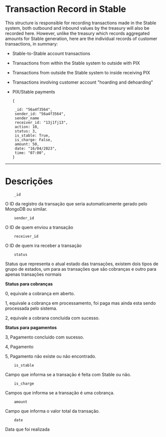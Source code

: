 # Transaction Record in Stable
This structure is responsible for recording transactions made in the Stable system, both outbound and inbound values by the treasury will also be recorded here. However, unlike the treasury which records aggregated amounts for Stable generation, here are the individual records of customer transactions, in summary:

- Stable-to-Stable account transactions
- Transactions from within the Stable system to outside with PIX
- Transactions from outside the Stable system to inside receiving PIX
- Transactions involving customer account "hoarding and dehoarding"
- PIX/Stable payments
  


      {

       _id: "56a4f3564",
       sender_id: "56a4f3564",
       sender_name
       receiver_id: "13j1fj13",
       action: 10,
       status: 3,
       is_stable: True,
       is_charge: False,
       amount: 50,
       date: "16/04/2023",
       time: "07:00",
      }   

______________

# Descrições 

        _id
O ID da registro da transação que seria automaticamente gerado pelo MongoDB ou similar.

        sender_id
O ID de quem enviou a transação 

        receiver_id
O ID de quem ira receber a transação

        status
Status que representa o atual estado das transações, existem dois tipos de grupo de estados, um para as transações que são cobranças e outro para apenas transações normais

**Status para cobranças**

0, equivale a cobrança em aberto.

1, equivale a cobrança em processamento, foi paga mas ainda esta sendo processada pelo sistema.

2, equivale a cobrana concluida com sucesso.

**Status para pagamentos**
        
3, Pagamento concluido com sucesso.

4, Pagamento 

5, Pagamento não existe ou não encontrado.

        is_stable
Campo que informa se a transação é feita com Stable ou não.

        is_charge

Campos que informa se a transação é uma cobrança.

        amount

Campo que informa o valor total da transação.

        date

Data que foi realizada








